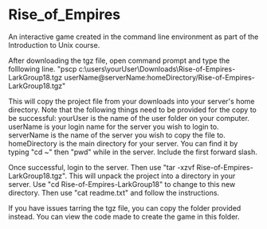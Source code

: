 # Rise_of_Empires
An interactive game created in the command line environment as part of the Introduction to Unix course.

After downloading the tgz file, open command prompt and type the folllowing line.
"pscp c:\users\yourUser\Downloads\Rise-of-Empires-LarkGroup18.tgz userName@serverName:homeDirectory/Rise-of-Empires-LarkGroup18.tgz"

This will copy the project file from your downloads into your server's home directory. 
Note that the following things need to be provided for the copy to be successful:
yourUser is the name of the user folder on your computer.
userName is your login name for the server you wish to login to.
serverName is the name of the server you wish to copy the file to.
homeDirectory is the main directory for your server. You can find it by typing "cd ~" then "pwd" while in the server. Include the first forward slash.

Once successful, login to the server.
Then use "tar -xzvf Rise-of-Empires-LarkGroup18.tgz".
This will unpack the project into a directory in your server.
Use "cd Rise-of-Empires-LarkGroup18" to change to this new directory.
Then use "cat readme.txt" and follow the instructions.

If you have issues tarring the tgz file, you can copy the folder provided instead. You can view the code made to create the game in this folder.
